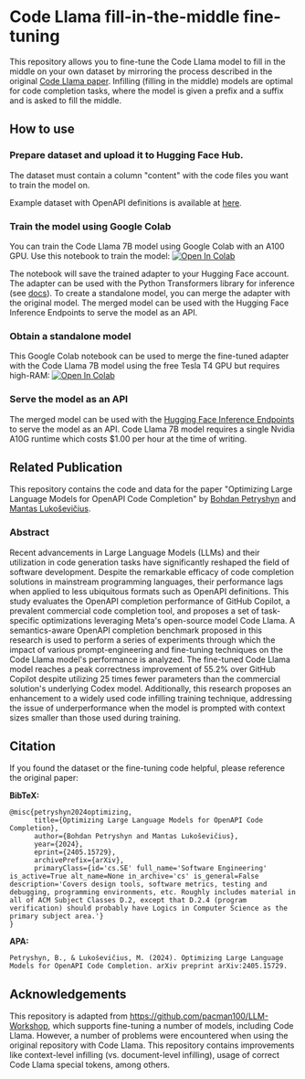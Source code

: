 # Code Llama fill-in-the-middle fine-tuning

This repository allows you to fine-tune the Code Llama model to fill in the middle on your own dataset by mirroring the process described in the original [Code Llama paper](https://arxiv.org/abs/2308.12950). Infilling (filling in the middle) models are optimal for code completion tasks, where the model is given a prefix and a suffix and is asked to fill the middle.

## How to use

### Prepare dataset and upload it to Hugging Face Hub.

The dataset must contain a column "content" with the code files you want to train the model on.

Example dataset with OpenAPI definitions is available at [here](https://huggingface.co/datasets/BohdanPetryshyn/openapi-completion-refined).

### Train the model using Google Colab

You can train the Code Llama 7B model using Google Colab with an A100 GPU. Use this notebook to train the model: [![Open In Colab](https://colab.research.google.com/assets/colab-badge.svg)](https://colab.research.google.com/drive/1fCnfuKJHzH9afwN0vcFF75daLDtHlN26?usp=sharing)

The notebook will save the trained adapter to your Hugging Face account. The adapter can be used with the Python Transformers library for inference (see [docs](https://huggingface.co/docs/transformers/main/en/peft)). To create a standalone model, you can merge the adapter with the original model. The merged model can be used with the Hugging Face Inference Endpoints to serve the model as an API.

### Obtain a standalone model

This Google Colab notebook can be used to merge the fine-tuned adapter with the Code Llama 7B model using the free Tesla T4 GPU but requires high-RAM: [![Open In Colab](https://colab.research.google.com/assets/colab-badge.svg)](https://colab.research.google.com/drive/1aTCVkdopRp1o7Se68FlWw6RrlKvn0jTh?usp=sharing)

### Serve the model as an API

The merged model can be used with the [Hugging Face Inference Endpoints](https://huggingface.co/inference-endpoints/dedicated) to serve the model as an API. Code Llama 7B model requires a single Nvidia A10G runtime which costs $1.00 per hour at the time of writing.

## Related Publication

This repository contains the code and data for the paper "Optimizing Large Language Models for OpenAPI Code Completion" by [Bohdan Petryshyn](https://orcid.org/0009-0003-4030-4842) and [Mantas Lukoševičius](https://orcid.org/0000-0001-7963-285X).

### Abstract

Recent advancements in Large Language Models (LLMs) and their utilization in code generation tasks have significantly reshaped the field of software development. Despite the remarkable efficacy of code completion solutions in mainstream programming languages, their performance lags when applied to less ubiquitous formats such as OpenAPI definitions. This study evaluates the OpenAPI completion performance of GitHub Copilot, a prevalent commercial code completion tool, and proposes a set of task-specific optimizations leveraging Meta's open-source model Code Llama. A semantics-aware OpenAPI completion benchmark proposed in this research is used to perform a series of experiments through which the impact of various prompt-engineering and fine-tuning techniques on the Code Llama model's performance is analyzed. The fine-tuned Code Llama model reaches a peak correctness improvement of 55.2% over GitHub Copilot despite utilizing 25 times fewer parameters than the commercial solution's underlying Codex model. Additionally, this research proposes an enhancement to a widely used code infilling training technique, addressing the issue of underperformance when the model is prompted with context sizes smaller than those used during training.

## Citation

If you found the dataset or the fine-tuning code helpful, please reference the original paper:

**BibTeX:**

```
@misc{petryshyn2024optimizing,
      title={Optimizing Large Language Models for OpenAPI Code Completion}, 
      author={Bohdan Petryshyn and Mantas Lukoševičius},
      year={2024},
      eprint={2405.15729},
      archivePrefix={arXiv},
      primaryClass={id='cs.SE' full_name='Software Engineering' is_active=True alt_name=None in_archive='cs' is_general=False description='Covers design tools, software metrics, testing and debugging, programming environments, etc. Roughly includes material in all of ACM Subject Classes D.2, except that D.2.4 (program verification) should probably have Logics in Computer Science as the primary subject area.'}
}
```

**APA:**

```
Petryshyn, B., & Lukoševičius, M. (2024). Optimizing Large Language Models for OpenAPI Code Completion. arXiv preprint arXiv:2405.15729.
```

## Acknowledgements

This repository is adapted from https://github.com/pacman100/LLM-Workshop, which supports fine-tuning a number of models, including Code Llama. However, a number of problems were encountered when using the original repository with Code Llama. This repository contains improvements like context-level infilling (vs. document-level infilling), usage of correct Code Llama special tokens, among others.
